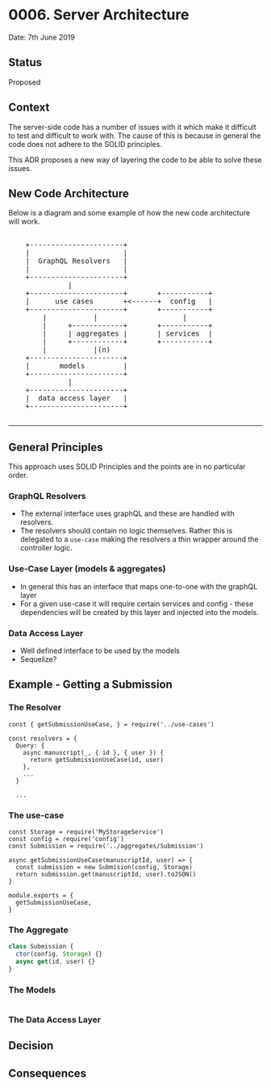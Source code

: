 # 0006. Server Architecture

Date: 7th June 2019

## Status

Proposed

## Context

The server-side code has a number of issues with it which make it difficult to
test and difficult to work with. The cause of this is because in general the
code does not adhere to the SOLID principles.

This ADR proposes a new way of layering the code to be able to solve these issues.

## New Code Architecture

Below is a diagram and some example of how the new code architecture will work.

<pre>

    +----------------------+
    |                      |
    |  GraphQL Resolvers   |
    |                      |
    +----------------------+
              |
    +----------------------+       +-----------+
    |      use cases       +<------+  config   |
    +----------------------+       +-----------+
        |           |                    |
        |     +------------+       +-----------+
        |     | aggregates |       | services  |
        |     +------------+       +-----------+
        |           |(n)
    +----------------------+
    |       models         |
    +----------------------+
              |
    +----------------------+
    |  data access layer   |
    +----------------------+

</pre>

---

## General Principles

This approach uses SOLID Principles and the points are in no particular order.

### GraphQL Resolvers

- The external interface uses graphQL and these are handled with resolvers.
- The resolvers should contain no logic themselves. Rather this is delegated
  to a `use-case` making the resolvers a thin wrapper around the controller logic.

### Use-Case Layer (models & aggregates)

- In general this has an interface that maps one-to-one with the graphQL layer
- For a given use-case it will require certain services and config - these
  dependencies will be created by this layer and injected into the models.

### Data Access Layer

- Well defined interface to be used by the models
- Sequelize?

## Example - Getting a Submission

### The Resolver

```
const { getSubmissionUseCase, } = require('../use-cases')

const resolvers = {
  Query: {
    async manuscript(_, { id }, { user }) {
      return getSubmissionUseCase(id, user)
    },
    ...
  }

  ...
```

### The use-case

```
const Storage = require('MyStorageService')
const config = require('config')
const Submission = require('../aggregates/Submission')

async getSubmissionUseCase(manuscriptId, user) => {
  const submission = new Submision(config, Storage)
  return submission.get(manuscriptId, user).toJSON()
}

module.exports = {
  getSubmissionUseCase,
}
```

### The Aggregate

```js
class Submission {
  ctor(config, Storage) {}
  async get(id, user) {}
}
```

### The Models

```

```

### The Data Access Layer

## Decision

## Consequences

